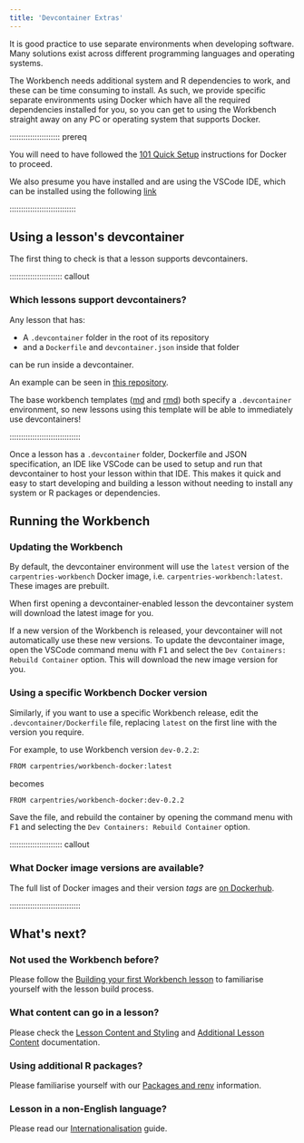 ```yaml
---
title: 'Devcontainer Extras'
---
```


It is good practice to use separate environments when developing software.
Many solutions exist across different programming languages and operating systems.

The Workbench needs additional system and R dependencies to work, and these can be time consuming to install.
As such, we provide specific separate environments using Docker which have all the required dependencies installed for you, so you can get to using the Workbench straight away on any PC or operating system that supports Docker.

:::::::::::::::::::::: prereq

You will need to have followed the [101 Quick Setup](learners/setup.md#101-docker) instructions for Docker to proceed.

We also presume you have installed and are using the VSCode IDE, which can be installed using the following [link](https://code.visualstudio.com/)

:::::::::::::::::::::::::::::

## Using a lesson's devcontainer

The first thing to check is that a lesson supports devcontainers.

::::::::::::::::::::::: callout

### Which lessons support devcontainers?

Any lesson that has:

- A `.devcontainer` folder in the root of its repository
- and a `Dockerfile` and `devcontainer.json` inside that folder

can be run inside a devcontainer.

An example can be seen in [this repository](https://github.com/carpentries/workbench-docs/tree/main/.devcontainer).

The base workbench templates ([md](https://github.com/carpentries/workbench-template-md/tree/main/.devcontainer) and [rmd](https://github.com/carpentries/workbench-template-rmd/tree/main/.devcontainer)) both specify a `.devcontainer` environment, so new lessons using this template will be able to immediately use devcontainers!

:::::::::::::::::::::::::::::::

Once a lesson has a `.devcontainer` folder, Dockerfile and JSON specification, an IDE like VSCode can be used to setup and run that devcontainer to host your lesson within that IDE.
This makes it quick and easy to start developing and building a lesson without needing to install any system or R packages or dependencies.

## Running the Workbench

### Updating the Workbench

By default, the devcontainer environment will use the `latest` version of the `carpentries-workbench` Docker image, i.e. `carpentries-workbench:latest`. These images are prebuilt.

When first opening a devcontainer-enabled lesson the devcontainer system will download the latest image for you.

If a new version of the Workbench is released, your devcontainer will not automatically use these new versions. To update the devcontainer image, open the VSCode command menu with <kbd>F1</kbd> and select the `Dev Containers: Rebuild Container` option.
This will download the new image version for you.

### Using a specific Workbench Docker version

Similarly, if you want to use a specific Workbench release, edit the `.devcontainer/Dockerfile` file, replacing `latest` on the first line with the version you require.

For example, to use Workbench version `dev-0.2.2`:

```bash
FROM carpentries/workbench-docker:latest
```

becomes

```bash
FROM carpentries/workbench-docker:dev-0.2.2
```

Save the file, and rebuild the container by opening the command menu with <kbd>F1</kbd> and selecting the `Dev Containers: Rebuild Container` option.

::::::::::::::::::::::: callout

### What Docker image versions are available?

The full list of Docker images and their version _tags_ are [on Dockerhub](https://hub.docker.com/r/carpentries/workbench-docker/tags).

:::::::::::::::::::::::::::::::


## What's next?

### Not used the Workbench before?

Please follow the [Building your first Workbench lesson](episodes/01-first-lesson.md) to familiarise yourself with the lesson build process.

### What content can go in a lesson?

Please check the [Lesson Content and Styling](episodes/02-content-styling.md) and [Additional Lesson Content](03-additional-content.md) documentation.

### Using additional R packages?

Please familiarise yourself with our [Packages and renv](episodes/04-r-and-renv.md) information.

### Lesson in a non-English language?

Please read our [Internationalisation](episodes/05-il8n.md) guide.

